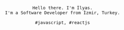 <p align="center">
  <br>
  <br>
  <br>
  <samp>Hello there. I'm İlyas.<br> I'm a Software Developer from İzmir, Turkey.<br><br>#javascript, #reactjs</samp>
  <br>
  <br>
  <br>
</p>


